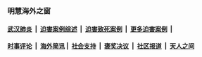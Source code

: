 
### 明慧海外之窗

####  [武汉肺炎](indexes/365.md?t=02280800) &nbsp;|&nbsp;  [迫害案例综述](indexes/328.md?t=02280800) &nbsp;|&nbsp; [迫害致死案例](indexes/277.md?t=02280800)  &nbsp;|&nbsp; [更多迫害案例](indexes/81.md?t=02280800)  &nbsp;|&nbsp; 
####  [时事评论](indexes/19.md?t=02280800) &nbsp;|&nbsp; [海外简讯](indexes/245.md?t=02280800)&nbsp;|&nbsp;  [社会支持](indexes/140.md?t=02280800) &nbsp;|&nbsp; [褒奖决议](indexes/282.md?t=02280800) &nbsp;|&nbsp; [社区报道](indexes/91.md?t=02280800)  &nbsp;|&nbsp; [天人之间](indexes/78.md?t=02280800) 

